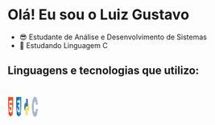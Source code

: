 # Olá! Eu sou o Luiz Gustavo

- 😎 Estudante de Análise e Desenvolvimento de Sistemas
- 🫡 Estudando Linguagem C

###

<h2 align="left">Linguagens e tecnologias que utilizo:</h2>

###

<div style="display: inline_block"><br>
  <img align="center" alt="Rafa-HTML" height="40" width="12" src="https://raw.githubusercontent.com/devicons/devicon/master/icons/html5/html5-original.svg">
  <img align="center" alt="Rafa-CSS" height="40" width="12" src="https://raw.githubusercontent.com/devicons/devicon/master/icons/css3/css3-original.svg">
  <img align="center" alt="Rafa-Python" height="40" width="12" src="https://raw.githubusercontent.com/devicons/devicon/master/icons/python/python-original.svg">
  <img align="center" alt="Rafa-Csharp" height="40" width="12" src="https://raw.githubusercontent.com/devicons/devicon/master/icons/c/c-original.svg">
</div>
  
  
